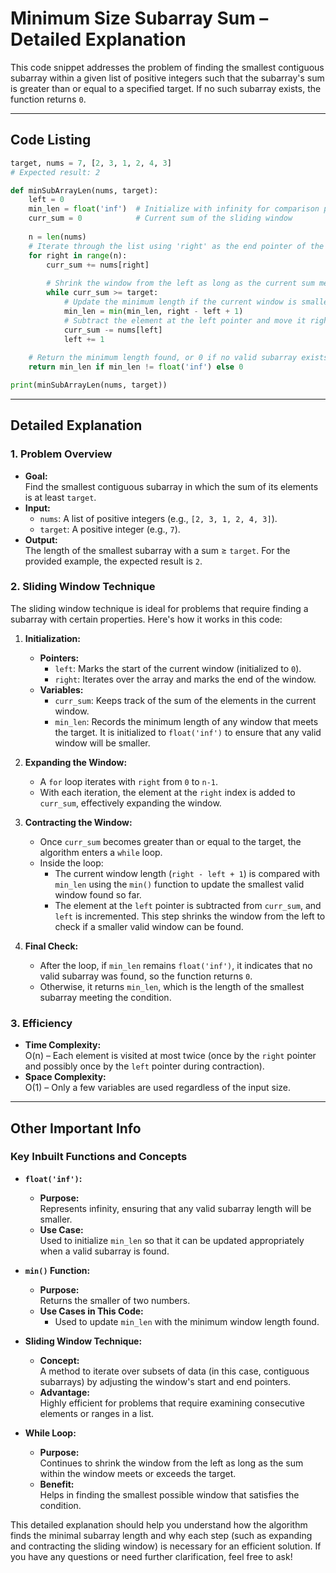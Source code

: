 # Minimum Size Subarray Sum – Detailed Explanation

This code snippet addresses the problem of finding the smallest contiguous subarray within a given list of positive integers such that the subarray's sum is greater than or equal to a specified target. If no such subarray exists, the function returns `0`.

---

## Code Listing

```python
target, nums = 7, [2, 3, 1, 2, 4, 3]
# Expected result: 2

def minSubArrayLen(nums, target):
    left = 0
    min_len = float('inf')  # Initialize with infinity for comparison purposes
    curr_sum = 0            # Current sum of the sliding window
    
    n = len(nums)
    # Iterate through the list using 'right' as the end pointer of the sliding window
    for right in range(n):
        curr_sum += nums[right]
        
        # Shrink the window from the left as long as the current sum meets or exceeds the target
        while curr_sum >= target:
            # Update the minimum length if the current window is smaller
            min_len = min(min_len, right - left + 1)
            # Subtract the element at the left pointer and move it rightwards to try a smaller window
            curr_sum -= nums[left]
            left += 1
    
    # Return the minimum length found, or 0 if no valid subarray exists
    return min_len if min_len != float('inf') else 0

print(minSubArrayLen(nums, target))
```

---

## Detailed Explanation

### 1. Problem Overview

- **Goal:**  
  Find the smallest contiguous subarray in which the sum of its elements is at least `target`.
- **Input:**  
  - `nums`: A list of positive integers (e.g., `[2, 3, 1, 2, 4, 3]`).
  - `target`: A positive integer (e.g., `7`).
- **Output:**  
  The length of the smallest subarray with a sum ≥ `target`. For the provided example, the expected result is `2`.

### 2. Sliding Window Technique

The sliding window technique is ideal for problems that require finding a subarray with certain properties. Here's how it works in this code:

1. **Initialization:**
   - **Pointers:**
     - `left`: Marks the start of the current window (initialized to `0`).
     - `right`: Iterates over the array and marks the end of the window.
   - **Variables:**
     - `curr_sum`: Keeps track of the sum of the elements in the current window.
     - `min_len`: Records the minimum length of any window that meets the target. It is initialized to `float('inf')` to ensure that any valid window will be smaller.

2. **Expanding the Window:**
   - A `for` loop iterates with `right` from `0` to `n-1`.
   - With each iteration, the element at the `right` index is added to `curr_sum`, effectively expanding the window.

3. **Contracting the Window:**
   - Once `curr_sum` becomes greater than or equal to the target, the algorithm enters a `while` loop.
   - Inside the loop:
     - The current window length (`right - left + 1`) is compared with `min_len` using the `min()` function to update the smallest valid window found so far.
     - The element at the `left` pointer is subtracted from `curr_sum`, and `left` is incremented. This step shrinks the window from the left to check if a smaller valid window can be found.

4. **Final Check:**
   - After the loop, if `min_len` remains `float('inf')`, it indicates that no valid subarray was found, so the function returns `0`.
   - Otherwise, it returns `min_len`, which is the length of the smallest subarray meeting the condition.

### 3. Efficiency

- **Time Complexity:**  
  O(n) – Each element is visited at most twice (once by the `right` pointer and possibly once by the `left` pointer during contraction).
- **Space Complexity:**  
  O(1) – Only a few variables are used regardless of the input size.

---

## Other Important Info

### Key Inbuilt Functions and Concepts

- **`float('inf')`:**
  - **Purpose:**  
    Represents infinity, ensuring that any valid subarray length will be smaller.
  - **Use Case:**  
    Used to initialize `min_len` so that it can be updated appropriately when a valid subarray is found.

- **`min()` Function:**
  - **Purpose:**  
    Returns the smaller of two numbers.
  - **Use Cases in This Code:**  
    - Used to update `min_len` with the minimum window length found.
  
- **Sliding Window Technique:**
  - **Concept:**  
    A method to iterate over subsets of data (in this case, contiguous subarrays) by adjusting the window's start and end pointers.
  - **Advantage:**  
    Highly efficient for problems that require examining consecutive elements or ranges in a list.

- **While Loop:**
  - **Purpose:**  
    Continues to shrink the window from the left as long as the sum within the window meets or exceeds the target.
  - **Benefit:**  
    Helps in finding the smallest possible window that satisfies the condition.

This detailed explanation should help you understand how the algorithm finds the minimal subarray length and why each step (such as expanding and contracting the sliding window) is necessary for an efficient solution. If you have any questions or need further clarification, feel free to ask!
